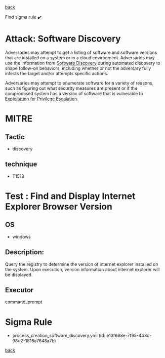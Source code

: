 
[back](../index.md)

Find sigma rule :heavy_check_mark: 

# Attack: Software Discovery 

Adversaries may attempt to get a listing of software and software versions that are installed on a system or in a cloud environment. Adversaries may use the information from [Software Discovery](https://attack.mitre.org/techniques/T1518) during automated discovery to shape follow-on behaviors, including whether or not the adversary fully infects the target and/or attempts specific actions.

Adversaries may attempt to enumerate software for a variety of reasons, such as figuring out what security measures are present or if the compromised system has a version of software that is vulnerable to [Exploitation for Privilege Escalation](https://attack.mitre.org/techniques/T1068).

# MITRE
## Tactic
  - discovery


## technique
  - T1518


# Test : Find and Display Internet Explorer Browser Version
## OS
  - windows


## Description:
Query the registry to determine the version of internet explorer installed on the system.
Upon execution, version information about internet explorer will be displayed.


## Executor
command_prompt

# Sigma Rule
 - process_creation_software_discovery.yml (id: e13f668e-7f95-443d-98d2-1816a7648a7b)



[back](../index.md)
